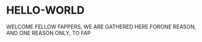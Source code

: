 # HELLO-WORLD

WELCOME FELLOW FAPPERS, WE ARE GATHERED HERE FORONE REASON, AND ONE REASON ONLY,
TO FAP
